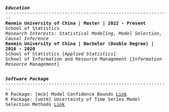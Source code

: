 <samp>
  <b><i>Education</i></b> </br>
  -------------------------------------------------------------</br>
  <b>Renmin University of China | Master | 2022 - Present </b></br>
  School of Statistics</br>
  <i>Research Interests: Statistical Modeling, Model Selection, Causal Inference</i> </br>
  <b>Renmin University of China | Bachelor (Double Degree) | 2016 - 2020 </b></br>
  School of Statistics [<i>Applied Statistics</i>] </br>
  School of Information and Resource Management [<i>Information Resource Management</i>] </br>
  </br>
  
  <b><i>Software Package</i></b> </br>
  -------------------------------------------------------------</br>
  R Package: [mcb] Model Confidence Bounds <a href="https://cran.r-project.org/web/packages/mcb/index.html">Link</a> </br>
  R Package: [uotm] Uncertainty of Time Series Model Selection Methods <a href="https://cran.r-project.org/web/packages/uotm/index.html">Link</a> </br>
  </br>
